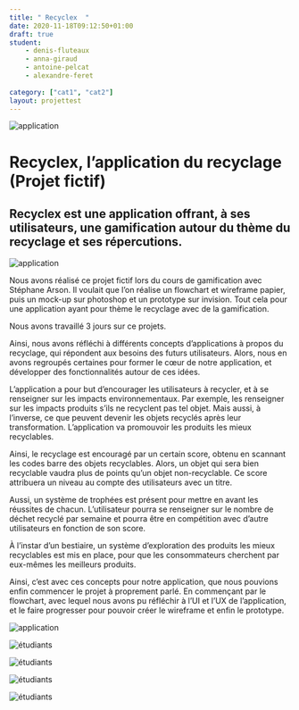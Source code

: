 ```yaml
---
title: " Recyclex  "
date: 2020-11-18T09:12:50+01:00
draft: true
student:
    - denis-fluteaux
    - anna-giraud
    - antoine-pelcat
    - alexandre-feret   
   
category: ["cat1", "cat2"]   
layout: projettest
---
```


![application](/imagesprojets/Recyclex-Application-de-Recyclage/images/recyclex01.jpg)

# Recyclex, l’application du recyclage (Projet fictif)
## Recyclex est une application offrant, à ses utilisateurs, une gamification autour du thème du recyclage et ses répercutions.

![application](/imagesprojets/Recyclex-Application-de-Recyclage/images/recyclex02.png)

Nous avons réalisé ce projet fictif lors du cours de gamification avec Stéphane Arson. Il voulait que l’on réalise un flowchart et wireframe papier, puis un mock-up sur photoshop et un prototype sur invision. Tout cela pour une application ayant pour thème le recyclage avec de la gamification.

Nous avons travaillé 3 jours sur ce projets.

Ainsi, nous avons réfléchi à différents concepts d’applications à propos du recyclage, qui répondent aux besoins des futurs utilisateurs. Alors, nous en avons regroupés certaines pour former le cœur de notre application, et développer des fonctionnalités autour de ces idées.

L’application a pour but d’encourager les utilisateurs à recycler, et à se renseigner sur les impacts environnementaux. Par exemple, les renseigner sur les impacts produits s’ils ne recyclent pas tel objet. Mais aussi, à l’inverse, ce que peuvent devenir les objets recyclés après leur transformation. L’application va promouvoir les produits les mieux recyclables.

Ainsi, le recyclage est encouragé par un certain score, obtenu en scannant les codes barre des objets recyclables. Alors, un objet qui sera bien recyclable vaudra plus de points qu’un objet non-recyclable. Ce score attribuera un niveau au compte des utilisateurs avec un titre.

Aussi, un système de trophées est présent pour mettre en avant les réussites de chacun. L’utilisateur pourra se renseigner sur le nombre de déchet recyclé par semaine et pourra être en compétition avec d’autre utilisateurs en fonction de son score.

À l’instar d’un bestiaire, un système d’exploration des produits les mieux recyclables est mis en place, pour que les consommateurs cherchent par eux-mêmes les meilleurs produits.

Ainsi, c’est avec ces concepts pour notre application, que nous pouvions enfin commencer le projet à proprement parlé. En commençant par le flowchart, avec lequel nous avons pu réfléchir à l’UI et l’UX de l’application, et le faire progresser pour pouvoir créer le wireframe et enfin le prototype.

![application](/imagesprojets/Recyclex-Application-de-Recyclage/images/recyclex03.png)

![étudiants](/imagesprojets/Recyclex-Application-de-Recyclage/participants/alexandreferetm.jpg)

![étudiants](/imagesprojets/Recyclex-Application-de-Recyclage/participants/annagiraudwd.png)

![étudiants](/imagesprojets/Recyclex-Application-de-Recyclage/participants/antoinepelcatm.jpg)

![étudiants](/imagesprojets/Recyclex-Application-de-Recyclage/participants/denisfluteauxwd.png)
